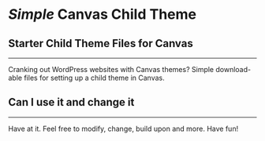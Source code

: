 *Simple* Canvas Child Theme
============================

## Starter Child Theme Files for Canvas
------------------------
Cranking out WordPress websites with Canvas themes?
Simple download-able files for setting up a child theme in Canvas.

## Can I use it and change it
------------------------
Have at it. Feel free to modify, change, build upon and more.
Have fun!
